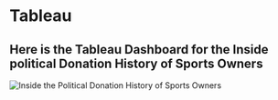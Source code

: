# Tableau

## Here is the Tableau Dashboard for the Inside political Donation History of Sports Owners

![Inside the Political Donation History of Sports Owners](https://github.com/Vasavi-github/Tableau_Dashboards/assets/107137479/60f2d9dc-6fbb-449c-aeb0-644e50af2444)


